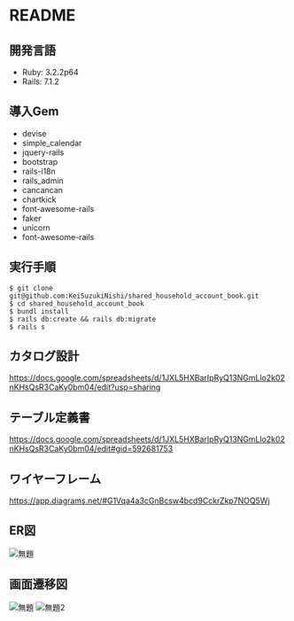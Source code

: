# README
## 開発言語
* Ruby: 3.2.2p64
* Rails: 7.1.2
## 導入Gem
* devise
* simple_calendar
* jquery-rails
* bootstrap
* rails-i18n
* rails_admin
* cancancan
* chartkick
* font-awesome-rails
* faker
* unicorn
* font-awesome-rails
## 実行手順
```
$ git clone git@github.com:KeiSuzukiNishi/shared_household_account_book.git
$ cd shared_household_account_book
$ bundl install
$ rails db:create && rails db:migrate
$ rails s
```
## カタログ設計
https://docs.google.com/spreadsheets/d/1JXL5HXBarIpRyQ13NGmLlo2k02nKHsQsR3CaKy0bm04/edit?usp=sharing
## テーブル定義書
https://docs.google.com/spreadsheets/d/1JXL5HXBarIpRyQ13NGmLlo2k02nKHsQsR3CaKy0bm04/edit#gid=592681753
## ワイヤーフレーム
https://app.diagrams.net/#G1Vqa4a3cGnBcsw4bcd9CckrZkp7NOQ5Wj
## ER図
![無題](https://github.com/KeiSuzukiNishi/shared_household_account_book/assets/113779940/3dbf5583-e9a4-4b43-b531-e6f30341653e)
## 画面遷移図
![無題](https://github.com/KeiSuzukiNishi/shared_household_account_book/assets/113779940/5a5ac3ac-bf5e-4800-943b-55cfbad03ffb)
![無題2](https://github.com/KeiSuzukiNishi/shared_household_account_book/assets/113779940/6d4a92f6-7fbd-492d-9114-ccf7d7f335cc)

